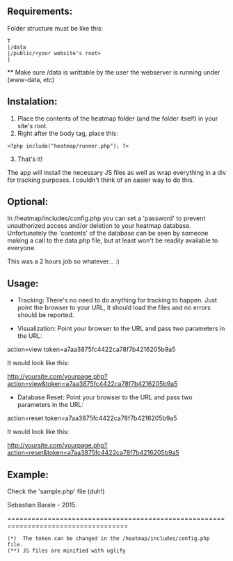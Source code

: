 Requirements:
------------

Folder structure must be like this:

```
T
|/data
|/public/<your website's root>
|
```
** Make sure /data is writtable by the user the webserver is running under (www-data, etc)

Instalation:
-----------

1) Place the contents of the heatmap folder (and the folder itself) in your site's root.
2) Right after the body tag, place this:

```
<?php include("heatmap/runner.php"); ?>
```

3) That's it!

The app will install the necessary JS files as well as wrap everything in a div for tracking purposes.
I couldn't think of an easier way to do this.

Optional:
--------

In /heatmap/includes/config.php you can set a 'password' to prevent unauthorized access and/or deletion to
your heatmap database. Unfortunately the 'contents' of the database can be seen by someone making a call
to the data.php file, but at least won't be readily available to everyone.

This was a 2 hours job so whatever... :)


Usage:
-----

- Tracking:
There's no need to do anything for tracking to happen. Just point the browser to your URL, it should load the files and no errors should be reported.

- Visualization:
Point your browser to the URL and pass two parameters in the URL:

action=view
token=a7aa3875fc4422ca78f7b4216205b9a5


It would look like this:

http://yoursite.com/yourpage.php?action=view&token=a7aa3875fc4422ca78f7b4216205b9a5



- Database Reset:
Point your browser to the URL and pass two parameters in the URL:

action=reset
token=a7aa3875fc4422ca78f7b4216205b9a5

It would look like this:

http://yoursite.com/yourpage.php?action=reset&token=a7aa3875fc4422ca78f7b4216205b9a5


Example:
-------

Check the 'sample.php' file (duh!)

Sebastian Barale - 2015.


====================================================================================
```
(*)  The token can be changed in the /heatmap/includes/config.php file.
(**) JS files are minified with uglify
```
